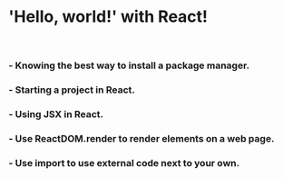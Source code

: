 # 'Hello, world!' with React!
<br />

### - Knowing the best way to install a package manager.
### - Starting a project in React.
### - Using JSX in React.
### - Use ReactDOM.render to render elements on a web page.
### - Use import to use external code next to your own.
